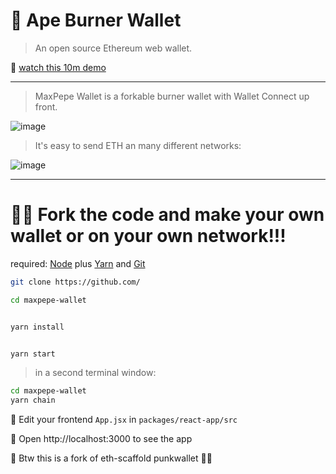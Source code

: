 # 🐸 Ape Burner Wallet 

> An open source Ethereum web wallet.

🎥 [watch this 10m demo]()

---

> MaxPepe Wallet is a forkable burner wallet with Wallet Connect up front. 

![image](https://apewallet.vercel.app/ape-wallet-screen.png)



> It's easy to send ETH an many different networks:

![image](https://apewallet.vercel.app/ape-wallet-screen.png)


---

# 🏃‍♀️ Fork the code and make your own wallet or on your own network!!!

required: [Node](https://nodejs.org/dist/latest-v12.x/) plus [Yarn](https://classic.yarnpkg.com/en/docs/install/) and [Git](https://git-scm.com/downloads)


```bash
git clone https://github.com/

cd maxpepe-wallet
```

```bash

yarn install

```

```bash

yarn start

```

> in a second terminal window:

```bash
cd maxpepe-wallet
yarn chain

```

📝 Edit your frontend `App.jsx` in `packages/react-app/src`

📱 Open http://localhost:3000 to see the app

🍴 Btw this is a fork of eth-scaffold punkwallet 🐸✨


